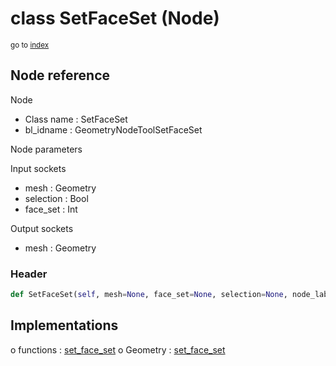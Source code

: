 # class SetFaceSet (Node)

<sub>go to [index](/docs/index.md)</sub>

## Node reference

Node
 - Class name : SetFaceSet
 - bl_idname : GeometryNodeToolSetFaceSet

Node parameters

Input sockets
 - mesh : Geometry
 - selection : Bool
 - face_set : Int

Output sockets
 - mesh : Geometry

### Header

``` python
def SetFaceSet(self, mesh=None, face_set=None, selection=None, node_label=None, node_color=None):
```

## Implementations

o functions : [set_face_set](/docs/GeoNodes_classes/set_face_set.md)
o Geometry : [set_face_set](/docs/GeoNodes_classes/Geometry.md#set_face_set) 

